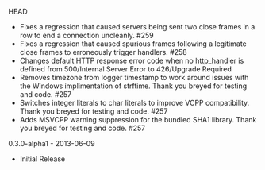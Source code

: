HEAD
- Fixes a regression that caused servers being sent two close frames in a row
  to end a connection uncleanly. #259
- Fixes a regression that caused spurious frames following a legitimate close 
  frames to erroneously trigger handlers. #258
- Changes default HTTP response error code when no http_handler is defined from
  500/Internal Server Error to 426/Upgrade Required
- Removes timezone from logger timestamp to work around issues with the Windows
  implimentation of strftime. Thank you breyed for testing and code. #257
- Switches integer literals to char literals to improve VCPP compatibility.
  Thank you breyed for testing and code. #257
- Adds MSVCPP warning suppression for the bundled SHA1 library. Thank you breyed
  for testing and code. #257

0.3.0-alpha1 - 2013-06-09
- Initial Release